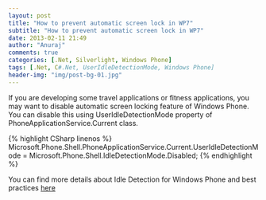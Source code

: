 ```yaml
---
layout: post
title: "How to prevent automatic screen lock in WP7"
subtitle: "How to prevent automatic screen lock in WP7"
date: 2013-02-11 21:49
author: "Anuraj"
comments: true
categories: [.Net, Silverlight, Windows Phone]
tags: [.Net, C#.Net, UserIdleDetectionMode, Windows Phone]
header-img: "img/post-bg-01.jpg"
---
```

If you are developing some travel applications or fitness applications, you may want to disable automatic screen locking feature of Windows Phone. You can disable this using UserIdleDetectionMode property of PhoneApplicationService.Current class.

{% highlight CSharp linenos %}
Microsoft.Phone.Shell.PhoneApplicationService.Current.UserIdleDetectionMode
    = Microsoft.Phone.Shell.IdleDetectionMode.Disabled;
{% endhighlight %}

You can find more details about Idle Detection for Windows Phone and best practices [here](http://msdn.microsoft.com/en-us/library/ff941090(v=VS.92).aspx)
